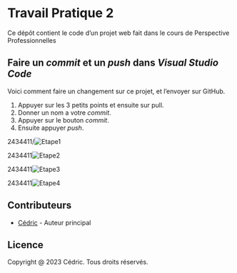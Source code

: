 # Travail Pratique 2
Ce dépôt contient le code d’un projet web fait dans le cours de Perspective Professionnelles

## Faire un _commit_ et un _push_ dans _Visual Studio Code_

Voici comment faire un changement sur ce projet, et l’envoyer sur GitHub.
1. Appuyer sur les 3 petits points et ensuite sur pull.
2. Donner un nom a votre _commit_.
3. Appuyer sur le bouton _commit_.
4. Ensuite appuyer _push_.

2434411/![Etape1](img.docs/3points+pull.png)

2434411![Etape2](img.docs/3points+push.png)

2434411![Etape3](img.docs/ajouterNom.png)

2434411![Etape4](img.docs/commit.png)

## Contributeurs

- [Cédric](https://github.com/Leptitroy/2434411) - Auteur principal

## Licence

Copyright @ 2023 Cédric. Tous droits réservés.
